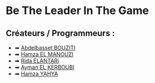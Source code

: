 <body>
    <h1>Be The Leader In The Game</h1>
    <h2>Créateurs / Programmeurs :</h2>
    <ul>
        <li>➡ <a href="https://www.linkedin.com/in/abdelbasset-bouziti-281507334/" target="_blank">Abdelbasset BOUZITI</a></li>
        <li>➡ <a href="https://www.linkedin.com/in/hamza-el-manouzi-a42a9a34a/" target="_blank">Hamza EL MANOUZI</a></li>
        <li>➡ <a href="https://www.linkedin.com/in/rida-elantari-11a93a315/" target="_blank">Rida ELANTARi</a></li>
        <li>➡ <a href="https://www.linkedin.com/in/ayman-el-kerboubi-76b109318/" target="_blank">Ayman EL KERBOUBI</a></li>
        <li>➡ <a href="https://www.linkedin.com/in/hamza-yahya-ba4187334/" target="_blank">Hamza YAHYA</a></li>
    </ul>
</body>
